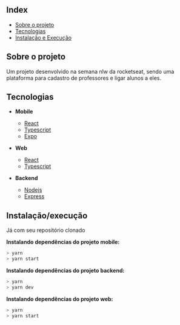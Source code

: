 
<h2> Index </h2>

- [Sobre o projeto](#-about)
- [Tecnologias](#-Tecnologias)
- [Instalação e Execução](#-start) 


<h2>  Sobre o projeto </h2>

Um projeto desenvolvido na semana nlw da rocketseat, sendo uma plataforma para cadastro de professores e ligar alunos a eles.

<h2>  Tecnologias </h2>

- **Mobile**
  - [React](https://reactjs.org/)
  - [Typescript](https://www.typescriptlang.org/)
  - [Expo](https://expo.io/)

- **Web**
  - [React](https://reactjs.org/)
  - [Typescript](https://www.typescriptlang.org/)

- **Backend**
  - [Nodejs](https://nodejs.org/en/)
  - [Express](https://expressjs.com/) 

<h2>  Instalação/execução </h2>

Já com seu repositório clonado 

**Instalando dependências do projeto mobile:**

```bash
> yarn
> yarn start
```

**Instalando dependências do projeto backend:**

```bash
> yarn
> yarn dev
```

**Instalando dependências do projeto web:**

```bash
> yarn
> yarn start
```

